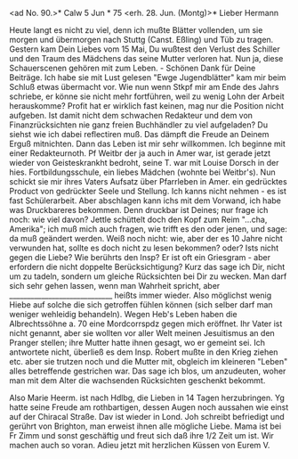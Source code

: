 <ad No. 90.>* Calw 5 Jun <Sa>* 75
 <erh. 28. Jun. (Montg)>*
Lieber Hermann

Heute langt es nicht zu viel, denn ich mußte Blätter vollenden, um sie morgen und übermorgen nach Stuttg (Canst. Eßling) und Tüb zu tragen. Gestern kam Dein Liebes vom 15 Mai, Du wußtest den Verlust des Schiller und den Traum des Mädchens das seine Mutter verloren hat. Nun ja, diese Schauerscenen gehören mit zum Leben. - Schönen Dank für Deine Beiträge. Ich habe sie mit Lust gelesen "Ewge Jugendblätter" kam mir beim Schluß etwas übermacht vor. Wie nun wenn Stkpf mir am Ende des Jahrs schriebe, er könne sie nicht mehr fortführen, weil zu wenig Lohn der Arbeit herauskomme? Profit hat er wirklich fast keinen, mag nur die Position nicht aufgeben. Ist damit nicht dem schwachen Redakteur und dem von Finanzrücksichten nie ganz freien Buchhändler zu viel aufgeladen? Du siehst wie ich dabei reflectiren muß. Das dämpft die Freude an Deinem Erguß mitnichten. Dann das Leben ist mir sehr willkommen. Ich beginne mit einer Redakteurnoth. Pf Weitbr der ja auch in Amer war, ist gerade jetzt wieder von Geisteskrankht bedroht, seine T. war mit Louise Dorsch in der hies. Fortbildungsschule, ein liebes Mädchen (wohnte bei Weitbr's). Nun schickt sie mir ihres Vaters Aufsatz über Pfarrleben in Amer. ein gedrücktes Product von gedrückter Seele und Stellung. Ich kanns nicht nehmen - es ist fast Schülerarbeit. Aber abschlagen kann ichs mit dem Vorwand, ich habe was Druckbareres bekommen. Denn druckbar ist Deines; nur frage ich noch: wie viel davon? Jettle schüttelt doch den Kopf zum Reim "...cha, Amerika"; ich muß mich auch fragen, wie trifft es den oder jenen, und sage: da muß geändert werden. Weiß noch nicht: wie, aber der es 10 Jahre nicht verwunden hat, sollte es doch nicht zu lesen bekommen? oder? Ists nicht gegen die Liebe? Wie berührts den Insp? Er ist oft ein Griesgram - aber erfordern die nicht doppelte Berücksichtigung? Kurz das sage ich Dir, nicht um zu tadeln, sondern um gleiche Rücksichten bei Dir zu wecken. Man darf sich sehr gehen lassen, wenn man Wahrheit spricht, aber _____________________________ heißts immer wieder. Also möglichst wenig Hiebe auf solche die sich getroffen fühlen können (sich selber darf man weniger wehleidig behandeln). Wegen Heb's Leben haben die Albrechtssöhne a. 70 eine Mordcorrspdz gegen mich eröffnet. Ihr Vater ist nicht genannt, aber sie wollten vor aller Welt meinen Jesuitismus an den Pranger stellen; ihre Mutter hatte ihnen gesagt, wo er gemeint sei. Ich antwortete nicht, überließ es dem Insp. Robert mußte in den Krieg ziehen etc. aber sie trutzen noch und die Mutter mit, obgleich im kleineren "Leben" alles betreffende gestrichen war. Das sage ich blos, um anzudeuten, woher man mit dem Alter die wachsenden Rücksichten geschenkt bekommt.

Also Marie Heerm. ist nach Hdlbg, die Lieben in 14 Tagen herzubringen. Yg hatte seine Freude am rothbartigen, dessen Augen noch aussahen wie einst auf der Chiracal Straße. Dav ist wieder in Lond. Joh schreibt befriedigt und gerührt von Brighton, man erweist ihnen alle mögliche Liebe. Mama ist bei Fr Zimm und sonst geschäftig und freut sich daß ihre 1/2 Zeit um ist. Wir machen auch so voran. Adieu jetzt mit herzlichen
 Küssen von Eurem V.
